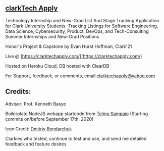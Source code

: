 ## [clarkTech Apply](https://clarktechapply.com/)

Technology Internship and New-Grad List And Stage Tracking Application for Clark University Students
    -Tracking Listings for Software Engineering, Data Science, Cybersecurity, Product, DevOps, and Tech-Consulting Summer Internships and New-Grad Positions

Honor's Project & Capstone by Evan Hurst Hoffman, Clark'21

Live @ [https://clarktechapply.com/](https://clarktechapply.com/)

Hosted on Heroku Cloud, DB hosted with ClearDB

For Support, feedback, or comments, email clarktechapply@yahoo.com

## Credits:

Advisor: Prof. Kenneth Basye

Boilerplate NodeJS webapp startcode from [Telmo Sampaio](https://www.youtube.com/playlist?list=PLD9SRxG6ST3GBsczn8OUKLaErhrvOz9zQ)
    (Starting commits on/before September 17th, 2020)

Icon Credit: [Dmitriy Bondarchuk](https://www.behance.net/indie4art)

Clarkies who tested, continue to test and use, and send me detailed feedback and feature desires
